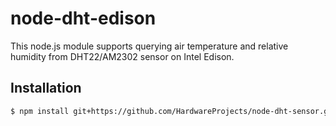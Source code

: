 # node-dht-edison

This node.js module supports querying air temperature and relative humidity from DHT22/AM2302 sensor on Intel Edison.


## Installation
``` bash
$ npm install git+https://github.com/HardwareProjects/node-dht-sensor.git
```

